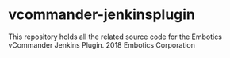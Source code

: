 # vcommander-jenkinsplugin
This repository holds all the related source code for the Embotics vCommander Jenkins Plugin.
2018 Embotics Corporation
